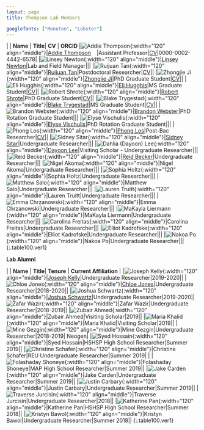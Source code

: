 ```yaml
---
layout: page
title: Thompson Lab Members

googlefonts: ["Monoton", "Lobster"]
---
```


| | **Name** | **Title**| **CV** | **ORCID**
|![Addie Thompson](/images/People_Images/addiethompson.jpg){:width="120" align="middle"}|[Addie Thompson](/peoplepages/addiethompson/)<a href="https://twitter.com/addie_may"><img src="/images/Twitter_logo_blue.png" style="width: 15px;"></a>|Assistant Professor|[CV](/CVs/addiethompson.pdf)|0000-0002-4442-6578|
|![Linsey Newton](/images/People_Images/linseynewton.jpg){:width="120" align="middle"}|[Linsey Newton](/peoplepages/linseynewton)|Lab and Field Manager|||
|![Ruijuan Tan](/images/People_Images/ruijuantan.jpg){:width="120" align="middle"}|[Ruijuan Tan](/peoplepages/ruijuantan/)|Postdoctoral Researcher|[CV](/CVs/ruijuantan.pdf)||
|![Zhongjie Ji](/images/People_Images/zhongjieji.jpg){:width="120" align="middle"}|[Zhongjie Ji](/peoplepages/zhongjieji/)|PhD Graduate Student|[CV](/CVs/zhongjieji.pdf)||
|![Eli Hugghis](/images/People_Images/elihugghis.jpg){:width="120" align="middle"}|[Eli Hugghis](/peoplepages/elihugghis/)|MS Graduate Student|[CV](/CVs/elihugghis.pdf)||
|![Robert Shrote](/images/People_Images/robertshrote.jpg){:width="120" align="middle"}|[Robert Shrote](/peoplepages/robertshrote/)|PhD Graduate Student|[CV](/CVs/robertshrote.pdf)||
|![Blake Trygestad](/images/People_Images/blaketrygestad.jpg){:width="120" align="middle"}|[Blake Trygestad](/peoplepages/blaketrygestad/)|MS Graduate Student|[CV](/CVs/blaketrygestad.pdf)||
|![Brandon Webster](/images/People_Images/brandonwebster.jpg){:width="120" align="middle"}|[Brandon Webster](/peoplepages/brandonwebster/)|PhD Rotation Graduate Student|||
|![Elyse Vischulis](/images/People_Images/elysevischulis.jpeg){:width="120" align="middle"}|[Elyse Vischulis](/peoplepages/elysevischulis/)|PhD Rotation Graduate Student|||
|![Phong Los](/images/People_Images/phonglos.jpg){:width="120" align="middle"}|[Phong Los](/peoplepages/phonglos/)|Post-Bac Researcher|[CV](/CVs/phonglos.pdf)||
|![Sidney Sitar](/images/People_Images/sidneysitar.jpg){:width="120" align="middle"}|[Sidney Sitar](/peoplepages/sidneysitar/)|Undergraduate Researcher|||
|![Dahlia (Dayoon) Lee](/images/People_Images/dayoonlee.png){:width="120" align="middle"}|[Dayoon Lee](/peoplepages/dayoonlee/)|Visiting Scholar - Undergraduate Researcher|||
|![Reid Becker](/images/People_Images/reidbecker.png){:width="120" align="middle"}|[Reid Becker](/peoplepages/reidbecker/)|Undergraduate Researcher|||
|![Nigel Akoma](/images/People_Images/nopictureyet.png){:width="120" align="middle"}|Nigel Akoma|Undergraduate Researcher|||
|![Sophia Holtz](/images/People_Images/nopictureyet.png){:width="120" align="middle"}|Sophia Holtz|Undergraduate Researcher|||
|![Matthew Salo](/images/People_Images/nopictureyet.png){:width="120" align="middle"}|Matthew Salo|Undergraduate Researcher|||
|![Lauren Truitt](/images/People_Images/nopictureyet.png){:width="120" align="middle"}|Lauren Truitt|Undergraduate Researcher|||
|![Emma Chrzanowski](/images/People_Images/nopictureyet.png){:width="120" align="middle"}|Emma Chrzanowski|Undergraduate Researcher|||
|![MaKayla Liermann](/images/People_Images/makaylaliermann.jpg){:width="120" align="middle"}|MaKayla Liermann|Undergraduate Researcher|||
|![Carolina Freitas](/images/People_Images/nopictureyet.png){:width="120" align="middle"}|Carolina Freitas|Undergraduate Researcher|||
|![Elliot Kadrofske](/images/People_Images/elliotkadrofske.jpg){:width="120" align="middle"}|Elliot Kadrofske|Undergraduate Researcher|||
|![Nakoa Po](/images/People_Images/nopictureyet.png){:width="120" align="middle"}|Nakoa Po|Undergraduate Researcher|||
{:.table100.ver1}


**Lab Alumni**

| | **Name** | **Title**| **Tenure** | **Current Affiliation** |
|![Joseph Kelly](/images/People_Images/josephkelly.jpg){:width="120" align="middle"}|[Joseph Kelly](/peoplepages/josephkelly/)|Undergraduate Researcher|2019-2020||
|![Chloe Jones](/images/People_Images/chloejones.jpg){:width="120" align="middle"}|[Chloe Jones](/peoplepages/chloejones/)|Undergraduate Researcher|2018-2020||
|![Joshua Schwartz](/images/People_Images/joshuaschwartz.jpg){:width="120" align="middle"}|[Joshua Schwartz](/peoplepages/joshuaschwartz/)|Undergraduate Researcher|2019-2020||
![Zafar Wazir](/images/People_Images/zafarwazir.jpg){:width="120" align="middle"}|Zafar Wazir|Undergraduate Researcher|2018-2019||
|![Zubair Ahmed](/images/People_Images/zubairahmed.jpg){:width="120" align="middle"}|Zubair Ahmed|Visiting Scholar|2019||
|![Maria Khalid](/images/People_Images/mariakhalid.jpg){:width="120" align="middle"}|Maria Khalid|Visiting Scholar|2019||
|![Mine Gezgin](/images/People_Images/minegezgin.jpg){:width="120" align="middle"}|Mine Gezgin|Undergraduate Researcher|2018-2019| Neogen|
|![Syed Hossain](/images/People_Images/nopictureyet.png){:width="120" align="middle"}|Syed Hossain|HSHSP High School Researcher|Summer 2019||
|![Christine Schafer](/images/People_Images/nopictureyet.png){:width="120" align="middle"}|Christine Schafer|REU Undergraduate Researcher|Summer 2019| |
|![Folashaday Shoneye](/images/People_Images/folashadayshoneye.jpg){:width="120" align="middle"}|Folashaday Shoneye|MAP High School Researcher|Summer 2019||
|![Jake Carden](/images/People_Images/nopictureyet.png){:width="120" align="middle"}|Jake Carden|Undergraduate Researcher|Summer 2019||
|![Justin Carbary](/images/People_Images/nopictureyet.png){:width="120" align="middle"}|Justin Carbary|Undergraduate Researcher|Summer 2019||
|![Traverse Jurcisin](/images/People_Images/traversejurcisin.jpg){:width="120" align="middle"}|Traverse Jurcisin|Undergraduate Researcher|2018||
|![Katherine Pan](/images/People_Images/katherinepan.jpg){:width="120" align="middle"}|Katherine Pan|HSHSP High School Researcher|Summer 2018||
|![Kristyn Bawol](/images/People_Images/kristynbawol.jpg){:width="120" align="middle"}|Kristyn Bawol|Undergraduate Researcher|Summer 2018||
{:.table100.ver1}
